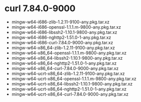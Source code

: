 # curl 7.84.0-9000

 - mingw-w64-i686-zlib-1.2.11-9100-any.pkg.tar.xz
 - mingw-w64-i686-openssl-1.1.1.m-9800-any.pkg.tar.xz
 - mingw-w64-i686-libssh2-1.10.1-9800-any.pkg.tar.xz
 - mingw-w64-i686-nghttp2-1.51.0-1-any.pkg.tar.xz
 - mingw-w64-i686-curl-7.84.0-9000-any.pkg.tar.xz
 - mingw-w64-x86_64-zlib-1.2.11-9100-any.pkg.tar.xz
 - mingw-w64-x86_64-openssl-1.1.1.m-9800-any.pkg.tar.xz
 - mingw-w64-x86_64-libssh2-1.10.1-9800-any.pkg.tar.xz
 - mingw-w64-x86_64-nghttp2-1.51.0-1-any.pkg.tar.xz
 - mingw-w64-x86_64-curl-7.84.0-9000-any.pkg.tar.xz
 - mingw-w64-ucrt-x86_64-zlib-1.2.11-9100-any.pkg.tar.xz
 - mingw-w64-ucrt-x86_64-openssl-1.1.1.m-9800-any.pkg.tar.xz
 - mingw-w64-ucrt-x86_64-libssh2-1.10.1-9800-any.pkg.tar.xz
 - mingw-w64-ucrt-x86_64-nghttp2-1.51.0-1-any.pkg.tar.xz
 - mingw-w64-ucrt-x86_64-curl-7.84.0-9000-any.pkg.tar.xz
